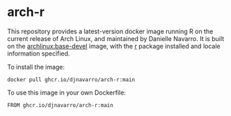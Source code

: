 
# arch-r

This repository provides a latest-version docker image running R on the current release of Arch Linux, and maintained by Danielle Navarro. It is built on the [archlinux:base-devel](https://hub.docker.com/_/archlinux) image, with the [r](https://archlinux.org/packages/community/x86_64/r/) package installed and locale information specified. 

To install the image: 

```
docker pull ghcr.io/djnavarro/arch-r:main 
```

To use this image in your own Dockerfile:

```
FROM ghcr.io/djnavarro/arch-r:main
```
